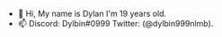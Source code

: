 - 👋 Hi, My name is Dylan I'm 19 years old.
- 📫 Discord: Dylbin#0999 Twitter: (@dylbin999nlmb).

<!---
Dylbin/Dylbin is a ✨ special ✨ repository because its `README.md` (this file) appears on your GitHub profile.
You can click the Preview link to take a look at your changes.
--->

